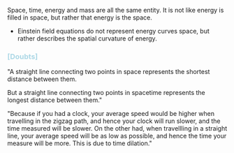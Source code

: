 Space, time, energy and mass are all the same entity.
It is not like energy is filled in space, but rather that energy is the space.

- Einstein field equations do not represent energy curves space, but rather describes the spatial curvature of energy.

### <span style="color:lightblue">[Doubts]</span>

"A straight line connecting two points in space represents the shortest distance between them.

But a straight line connecting two points in spacetime represents the longest distance between them."


"Because if you had a clock, your average speed would be higher when travelling in the zigzag path, and hence your clock will run slower, and the time measured will be slower. On the other had, when travellling in a straight line, your average speed will be as low as possible, and hence the time your measure will be more. This is due to time dilation."
